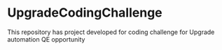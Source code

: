 # UpgradeCodingChallenge
This repository has project developed for coding challenge for Upgrade automation QE opportunity
